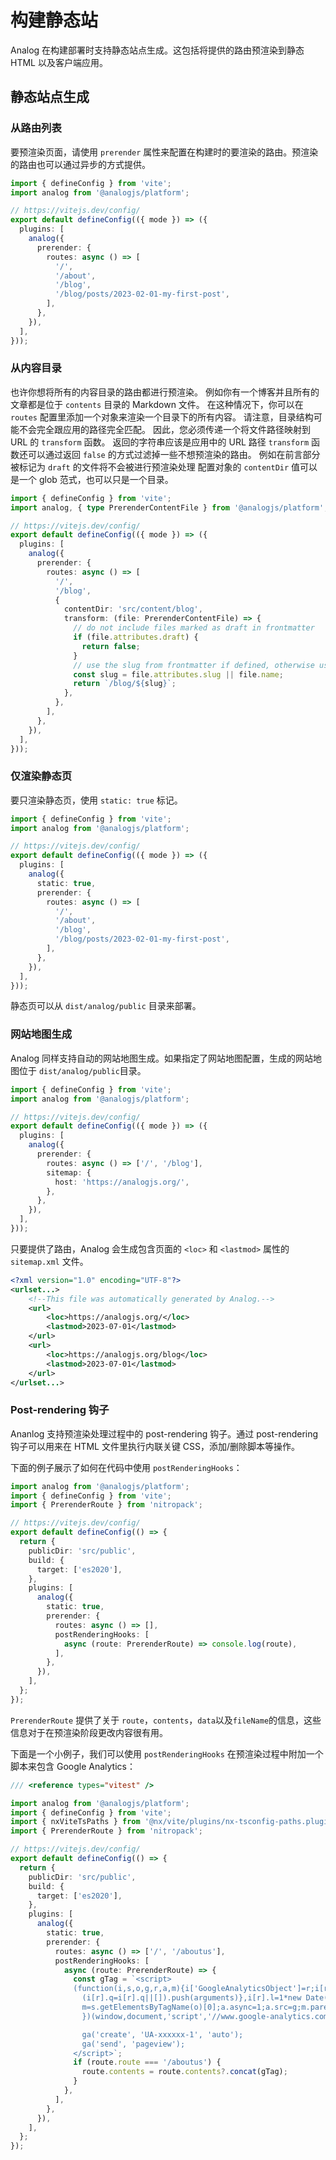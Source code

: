 # 构建静态站

Analog 在构建部署时支持静态站点生成。这包括将提供的路由预渲染到静态 HTML 以及客户端应用。

## 静态站点生成

### 从路由列表

要预渲染页面，请使用 `prerender` 属性来配置在构建时的要渲染的路由。预渲染的路由也可以通过异步的方式提供。

```ts
import { defineConfig } from 'vite';
import analog from '@analogjs/platform';

// https://vitejs.dev/config/
export default defineConfig(({ mode }) => ({
  plugins: [
    analog({
      prerender: {
        routes: async () => [
          '/',
          '/about',
          '/blog',
          '/blog/posts/2023-02-01-my-first-post',
        ],
      },
    }),
  ],
}));
```

### 从内容目录

也许你想将所有的内容目录的路由都进行预渲染。
例如你有一个博客并且所有的文章都是位于 `contents` 目录的 Markdown 文件。
在这种情况下，你可以在 `routes` 配置里添加一个对象来渲染一个目录下的所有内容。
请注意，目录结构可能不会完全跟应用的路径完全匹配。
因此，您必须传递一个将文件路径映射到 URL 的 `transform` 函数。
返回的字符串应该是应用中的 URL 路径
`transform` 函数还可以通过返回 `false` 的方式过滤掉一些不想预渲染的路由。
例如在前言部分被标记为 `draft` 的文件将不会被进行预渲染处理
配置对象的 `contentDir` 值可以是一个 glob 范式，也可以只是一个目录。

```ts
import { defineConfig } from 'vite';
import analog, { type PrerenderContentFile } from '@analogjs/platform';

// https://vitejs.dev/config/
export default defineConfig(({ mode }) => ({
  plugins: [
    analog({
      prerender: {
        routes: async () => [
          '/',
          '/blog',
          {
            contentDir: 'src/content/blog',
            transform: (file: PrerenderContentFile) => {
              // do not include files marked as draft in frontmatter
              if (file.attributes.draft) {
                return false;
              }
              // use the slug from frontmatter if defined, otherwise use the files basename
              const slug = file.attributes.slug || file.name;
              return `/blog/${slug}`;
            },
          },
        ],
      },
    }),
  ],
}));
```

### 仅渲染静态页

要只渲染静态页，使用 `static: true` 标记。

```ts
import { defineConfig } from 'vite';
import analog from '@analogjs/platform';

// https://vitejs.dev/config/
export default defineConfig(({ mode }) => ({
  plugins: [
    analog({
      static: true,
      prerender: {
        routes: async () => [
          '/',
          '/about',
          '/blog',
          '/blog/posts/2023-02-01-my-first-post',
        ],
      },
    }),
  ],
}));
```

静态页可以从 `dist/analog/public` 目录来部署。

### 网站地图生成

Analog 同样支持自动的网站地图生成。如果指定了网站地图配置，生成的网站地图位于 `dist/analog/public`目录。

```ts
import { defineConfig } from 'vite';
import analog from '@analogjs/platform';

// https://vitejs.dev/config/
export default defineConfig(({ mode }) => ({
  plugins: [
    analog({
      prerender: {
        routes: async () => ['/', '/blog'],
        sitemap: {
          host: 'https://analogjs.org/',
        },
      },
    }),
  ],
}));
```

只要提供了路由，Analog 会生成包含页面的 `<loc>` 和 `<lastmod>` 属性的 `sitemap.xml` 文件。

```xml
<?xml version="1.0" encoding="UTF-8"?>
<urlset...>
    <!--This file was automatically generated by Analog.-->
    <url>
        <loc>https://analogjs.org/</loc>
        <lastmod>2023-07-01</lastmod>
    </url>
    <url>
        <loc>https://analogjs.org/blog</loc>
        <lastmod>2023-07-01</lastmod>
    </url>
</urlset...>
```

### Post-rendering 钩子

Ananlog 支持预渲染处理过程中的 post-rendering 钩子。通过 post-rendering 钩子可以用来在 HTML 文件里执行内联关键 CSS，添加/删除脚本等操作。

下面的例子展示了如何在代码中使用 `postRenderingHooks`：

```ts
import analog from '@analogjs/platform';
import { defineConfig } from 'vite';
import { PrerenderRoute } from 'nitropack';

// https://vitejs.dev/config/
export default defineConfig(() => {
  return {
    publicDir: 'src/public',
    build: {
      target: ['es2020'],
    },
    plugins: [
      analog({
        static: true,
        prerender: {
          routes: async () => [],
          postRenderingHooks: [
            async (route: PrerenderRoute) => console.log(route),
          ],
        },
      }),
    ],
  };
});
```

`PrerenderRoute` 提供了关于 `route`，`contents`，`data`以及`fileName`的信息，这些信息对于在预渲染阶段更改内容很有用。

下面是一个小例子，我们可以使用 `postRenderingHooks` 在预渲染过程中附加一个脚本来包含 Google Analytics：

```ts
/// <reference types="vitest" />

import analog from '@analogjs/platform';
import { defineConfig } from 'vite';
import { nxViteTsPaths } from '@nx/vite/plugins/nx-tsconfig-paths.plugin';
import { PrerenderRoute } from 'nitropack';

// https://vitejs.dev/config/
export default defineConfig(() => {
  return {
    publicDir: 'src/public',
    build: {
      target: ['es2020'],
    },
    plugins: [
      analog({
        static: true,
        prerender: {
          routes: async () => ['/', '/aboutus'],
          postRenderingHooks: [
            async (route: PrerenderRoute) => {
              const gTag = `<script>
              (function(i,s,o,g,r,a,m){i['GoogleAnalyticsObject']=r;i[r]=i[r]||function(){
                (i[r].q=i[r].q||[]).push(arguments)},i[r].l=1*new Date();a=s.createElement(o),
                m=s.getElementsByTagName(o)[0];a.async=1;a.src=g;m.parentNode.insertBefore(a,m)
                })(window,document,'script','//www.google-analytics.com/analytics.js','ga');

                ga('create', 'UA-xxxxxx-1', 'auto');
                ga('send', 'pageview');
              </script>`;
              if (route.route === '/aboutus') {
                route.contents = route.contents?.concat(gTag);
              }
            },
          ],
        },
      }),
    ],
  };
});
```
